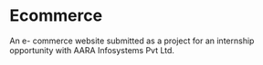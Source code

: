 # Ecommerce
An e- commerce website submitted as a project for an internship opportunity with AARA Infosystems Pvt Ltd.
